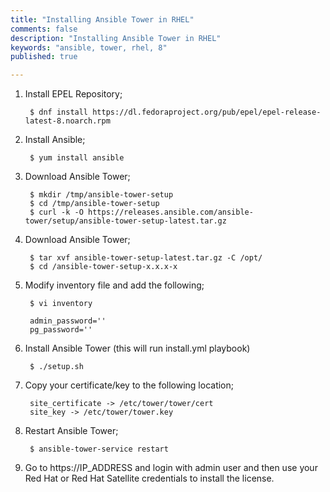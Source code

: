 ```yaml
---
title: "Installing Ansible Tower in RHEL"
comments: false
description: "Installing Ansible Tower in RHEL"
keywords: "ansible, tower, rhel, 8"
published: true

---
```



1. Install EPEL Repository;
        
        $ dnf install https://dl.fedoraproject.org/pub/epel/epel-release-latest-8.noarch.rpm

2. Install Ansible;

        $ yum install ansible 

3. Download Ansible Tower;

        $ mkdir /tmp/ansible-tower-setup
        $ cd /tmp/ansible-tower-setup
        $ curl -k -O https://releases.ansible.com/ansible-tower/setup/ansible-tower-setup-latest.tar.gz

4. Download Ansible Tower;

        $ tar xvf ansible-tower-setup-latest.tar.gz -C /opt/
        $ cd /ansible-tower-setup-x.x.x-x

5. Modify inventory file and add the following;

        $ vi inventory

        admin_password=''
        pg_password=''

6. Install Ansible Tower (this will run install.yml playbook)

        $ ./setup.sh

7. Copy your certificate/key to the following location;

        site_certificate -> /etc/tower/tower/cert
        site_key -> /etc/tower/tower.key

8. Restart Ansible Tower;

        $ ansible-tower-service restart

9. Go to https://IP_ADDRESS and login with admin user and then use your Red Hat or Red Hat Satellite credentials to install the license.
